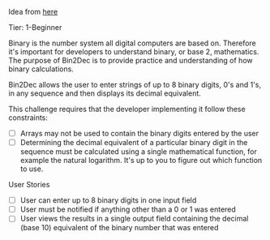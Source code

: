 Idea from [here](https://github.com/florinpop17/app-ideas/blob/master/Projects/1-Beginner/Bin2Dec-App.md)

Tier: 1-Beginner

Binary is the number system all digital computers are based on. Therefore it's important for developers to understand binary, or base 2, mathematics. The purpose of Bin2Dec is to provide practice and understanding of how binary calculations.

Bin2Dec allows the user to enter strings of up to 8 binary digits, 0's and 1's, in any sequence and then displays its decimal equivalent.

This challenge requires that the developer implementing it follow these constraints:

   - [ ] Arrays may not be used to contain the binary digits entered by the user
   - [ ] Determining the decimal equivalent of a particular binary digit in the sequence must be calculated using a single mathematical function, for example the natural logarithm. It's up to you to figure out which function to use.

User Stories

   - [ ] User can enter up to 8 binary digits in one input field
   - [ ] User must be notified if anything other than a 0 or 1 was entered
   - [ ] User views the results in a single output field containing the decimal (base 10) equivalent of the binary number that was entered
